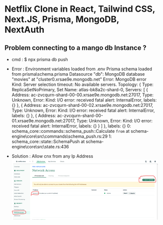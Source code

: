 # Netflix Clone in React, Tailwind CSS, Next.JS, Prisma, MongoDB, NextAuth

## Problem connecting to a mango db Instance ?

- cmd : $ npx prisma db push

- Error : Environment variables loaded from .env
  Prisma schema loaded from prisma\schema.prisma
  Datasource "db": MongoDB database "movies" at "cluster0.xrsae9e.mongodb.net"
  Error: MongoDB error
  Kind: Server selection timeout: No available servers. Topology: { Type: ReplicaSetNoPrimary, Set Name: atlas-bk8a2c-shard-0, Servers: [ { Address: ac-zvcqurn-shard-00-00.xrsae9e.mongodb.net:27017, Type: Unknown, Error: Kind: I/O error: received fatal alert: InternalError, labels: {} }, { Address: ac-zvcqurn-shard-00-02.xrsae9e.mongodb.net:27017, Type: Unknown, Error: Kind: I/O error: received fatal alert: InternalError, labels: {} }, { Address: ac-zvcqurn-shard-00-01.xrsae9e.mongodb.net:27017, Type: Unknown, Error: Kind: I/O error: received fatal alert: InternalError, labels: {} } ] }, labels: {}
  0: schema_core::commands::schema_push::Calculate `from`
  at schema-engine\core\src\commands\schema_push.rs:29
  1: schema_core::state::SchemaPush
  at schema-engine\core\src\state.rs:436

- Solution : Allow cnx from any Ip Address
  ![Alt text](image.png)
